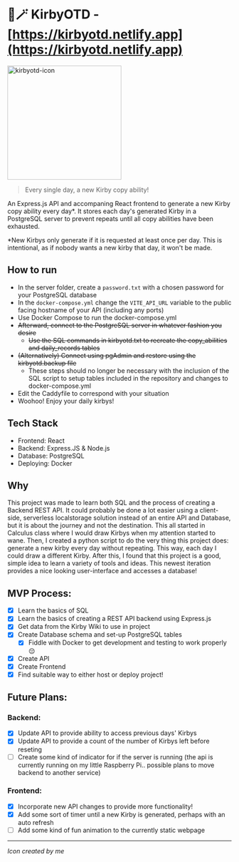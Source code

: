 # 📆🪄 KirbyOTD - [https://kirbyotd.netlify.app](https://kirbyotd.netlify.app)
<img src="https://github.com/user-attachments/assets/0e536a74-a366-4184-9293-2f09e14cab4c" width="256px" alt="kirbyotd-icon" />

> Every single day, a new Kirby copy ability!

An Express.js API and accompaning React frontend to generate a new Kirby copy ability every day\*. It stores each day's generated Kirby in a PostgreSQL server to prevent repeats until all copy abilities have been exhausted.

\*New Kirbys only generate if it is requested at least once per day. This is intentional, as if nobody wants a new kirby that day, it won't be made.
## How to run

- In the server folder, create a `password.txt` with a chosen password for your PostgreSQL database
- In the `docker-compose.yml` change the `VITE_API_URL` variable to the public facing hostname of your API (including any ports)
- Use Docker Compose to run the docker-compose.yml
- ~~Afterward, connect to the PostgreSQL server in whatever fashion you desire~~
  - ~~Use the SQL commands in kirbyotd.txt to recreate the copy_abilities and daily_records tables~~
- ~~(Alternatively) Connect using pgAdmin and restore using the kirbyotd.backup file~~
  - These steps should no longer be necessary with the inclusion of the SQL script to setup tables included in the repository and changes to docker-compose.yml
- Edit the Caddyfile to correspond with your situation
- Woohoo! Enjoy your daily kirbys!

## Tech Stack

- Frontend: React
- Backend: Express.JS & Node.js
- Database: PostgreSQL
- Deploying: Docker

## Why

This project was made to learn both SQL and the process of creating a Backend REST API. It could probably be done a lot easier using a client-side, serverless localstorage solution instead of an entire API and Database, but it is about the journey and not the destination. This all started in Calculus class where I would draw Kirbys when my attention started to wane. Then, I created a python script to do the very thing this project does: generate a new kirby every day without repeating. This way, each day I could draw a different Kirby. After this, I found that this project is a good, simple idea to learn a variety of tools and ideas. This newest iteration provides a nice looking user-interface and accesses a database!

## MVP Process:

- [x] Learn the basics of SQL
- [x] Learn the basics of creating a REST API backend using Express.js
- [x] Get data from the Kirby Wiki to use in project
- [x] Create Database schema and set-up PostgreSQL tables
  - [x] Fiddle with Docker to get development and testing to work properly 😔
- [x] Create API
- [x] Create Frontend
- [x] Find suitable way to either host or deploy project!

## Future Plans:

### Backend:
- [x] Update API to provide ability to access previous days' Kirbys
- [x] Update API to provide a count of the number of Kirbys left before reseting
- [ ] Create some kind of indicator for if the server is running (the api is currently running on my little Raspberry Pi.. possible plans to move backend to another service)

### Frontend:
- [x] Incorporate new API changes to provide more functionality!
- [x] Add some sort of timer until a new Kirby is generated, perhaps with an auto refresh
- [ ] Add some kind of fun animation to the currently static webpage

---

*Icon created by me*

